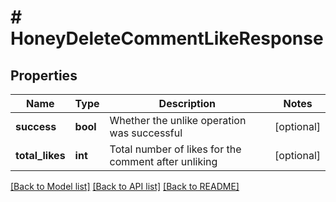# # HoneyDeleteCommentLikeResponse

## Properties

Name | Type | Description | Notes
------------ | ------------- | ------------- | -------------
**success** | **bool** | Whether the unlike operation was successful | [optional]
**total_likes** | **int** | Total number of likes for the comment after unliking | [optional]

[[Back to Model list]](../../README.md#models) [[Back to API list]](../../README.md#endpoints) [[Back to README]](../../README.md)
